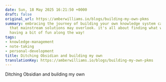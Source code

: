 ```yaml
---
date: Sun, 18 May 2025 16:21:50 +0000
draft: false
original_url: https://amberwilliams.io/blogs/building-my-own-pkms
summary: embracing the journey of building your own knowledge system can provide insights
  that mainstream solutions may overlook. it's all about finding what works while
  having a bit of fun along the way!
tags:
- knowledge-management
- note-taking
- personal-development
title: Ditching Obsidian and building my own
translationKey: https://amberwilliams.io/blogs/building-my-own-pkms
---
```


Ditching Obsidian and building my own